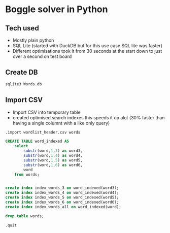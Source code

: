 # Boggle solver in Python

## Tech used
* Mostly plain python
* SQL Lite (started with DuckDB but for this use case SQL lite was faster)
* Different optimisations took it from 30 seconds at the start down to just over a second on test board

## Create DB
```bash
sqlite3 Words.db
```

## Import CSV
* Import CSV into temporary table
* created optimised search indexes this speeds it up alot (30% faster than having a single columnt with a like only query)

```sql
.import wordlist_header.csv words

CREATE TABLE word_indexed AS 
    select 
        substr(word,1,3) as word3, 
        substr(word,1,4) as word4,
        substr(word,1,5) as word5,
        substr(word,1,6) as word6,   
        word 
    from words;


create index index_words_3 on word_indexed(word3);
create index index_words_4 on word_indexed(word4);
create index index_words_5 on word_indexed(word5);
create index index_words_6 on word_indexed(word6);
create index index_words_all on word_indexed(word);

drop table words; 

.quit 
```

